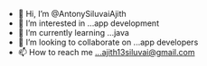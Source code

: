 - 👋 Hi, I’m @AntonySiluvaiAjith
- 👀 I’m interested in ...app development
- 🌱 I’m currently learning ...java
- 💞️ I’m looking to collaborate on ...app developers
- 📫 How to reach me ...ajith13siluvai@gmail.com

<!---
AntonySiluvaiAjith/AntonySiluvaiAjith is a ✨ special ✨ repository because its `README.md` (this file) appears on your GitHub profile.
You can click the Preview link to take a look at your changes.
--->
